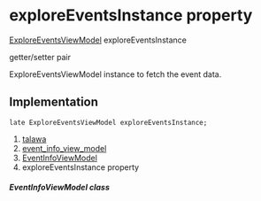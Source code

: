 
<div>

# exploreEventsInstance property

</div>


[ExploreEventsViewModel](../../view_model_after_auth_view_models_event_view_models_explore_events_view_model/ExploreEventsViewModel-class.md)
exploreEventsInstance


getter/setter pair




ExploreEventsViewModel instance to fetch the event data.



## Implementation

``` language-dart
late ExploreEventsViewModel exploreEventsInstance;
```







1.  [talawa](../../index.md)
2.  [event_info_view_model](../../view_model_after_auth_view_models_event_view_models_event_info_view_model/)
3.  [EventInfoViewModel](../../view_model_after_auth_view_models_event_view_models_event_info_view_model/EventInfoViewModel-class.md)
4.  exploreEventsInstance property

##### EventInfoViewModel class







